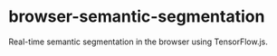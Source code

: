 # browser-semantic-segmentation
Real-time semantic segmentation in the browser using TensorFlow.js.
